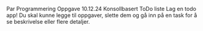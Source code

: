 Par Programmering Oppgave 10.12.24
Konsollbasert ToDo liste
Lag en todo app! Du skal kunne legge til oppgaver, slette dem og gå inn på en task for å se beskrivelse eller flere detaljer.
